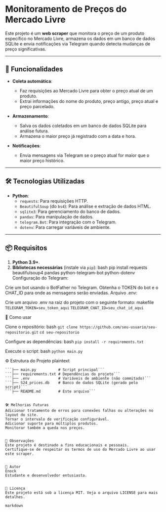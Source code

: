# Monitoramento de Preços do Mercado Livre

Este projeto é um **web scraper** que monitora o preço de um produto específico no Mercado Livre, armazena os dados em um banco de dados SQLite e envia notificações via Telegram quando detecta mudanças de preço significativas.

---

## 🚀 Funcionalidades

- **Coleta automática**:
  - Faz requisições ao Mercado Livre para obter o preço atual de um produto.
  - Extrai informações do nome do produto, preço antigo, preço atual e preço parcelado.
  
- **Armazenamento**:
  - Salva os dados coletados em um banco de dados SQLite para análise futura.
  - Armazena o maior preço já registrado com a data e hora.

- **Notificações**:
  - Envia mensagens via Telegram se o preço atual for maior que o maior preço histórico.

---

## 🛠️ Tecnologias Utilizadas

- **Python**:
  - `requests`: Para requisições HTTP.
  - `BeautifulSoup` (do `bs4`): Para análise e extração de dados HTML.
  - `sqlite3`: Para gerenciamento do banco de dados.
  - `pandas`: Para manipulação de dados.
  - `telegram.Bot`: Para integração com o Telegram.
  - `dotenv`: Para carregar variáveis de ambiente.

---

## 📦 Requisitos

1. **Python 3.9+**.
2. **Bibliotecas necessárias** (instale via `pip`):
   bash
   pip install requests beautifulsoup4 pandas python-telegram-bot python-dotenv
Configuração do Telegram:

Crie um bot usando o BotFather no Telegram.
Obtenha o TOKEN do bot e o CHAT_ID para onde as mensagens serão enviadas.
Arquivo .env:

Crie um arquivo .env na raiz do projeto com o seguinte formato:
makefile
 ```TELEGRAM_TOKEN=seu_token_aqui```
 ```TELEGRAM_CHAT_ID=seu_chat_id_aqui```


📖 Como usar

Clone o repositório:
bash
 ```git clone https://github.com/seu-usuario/seu-repositorio.git```
 ```cd seu-repositorio```


Configure as dependências:
bash
 ```pip install -r requirements.txt```

Execute o script:
bash
 ```python main.py```

⚙️ Estrutura do Projeto
plaintext

 ```.
 ```├── main.py          # Script principal```
 ```├── requirements.txt # Dependências do projeto```
 ```├── .env             # Variáveis de ambiente (não commitado)```
 ```├── S24_prices.db    # Banco de dados SQLite (gerado pelo script)```
 ```├── README.md        # Este arquivo```


🛠️ Melhorias Futuras
Adicionar tratamento de erros para conexões falhas ou alterações no layout do site.
Tornar o intervalo de verificação configurável.
Adicionar suporte para múltiplos produtos.
Monitorar também a queda nos preços.


📝 Observações
Este projeto é destinado a fins educacionais e pessoais.
Certifique-se de respeitar os termos de uso do Mercado Livre ao usar este scraper.


👤 Autor
Enock
Estudante e desenvolvedor entusiasta.


📄 Licença
Este projeto está sob a licença MIT. Veja o arquivo LICENSE para mais detalhes.

markdown








